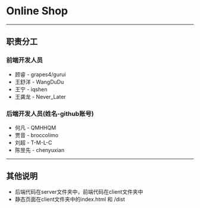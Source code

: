 # Online Shop
---
## 职责分工
### 前端开发人员
- 顾睿 - grapes4/gurui
- 王舒洋 - WangDuDu
- 王宁 - iqshen
- 王龚龙 - Never_Later
### 后端开发人员(姓名-github账号)
- 何凡 - QMHHQM
- 贾音 - broccolimo
- 刘超 - T-M-L-C
- 陈昱先 - chenyuxian

---
## 其他说明
- 后端代码在server文件夹中，前端代码在client文件夹中
- 静态页面在client文件夹中的index.html 和 /dist